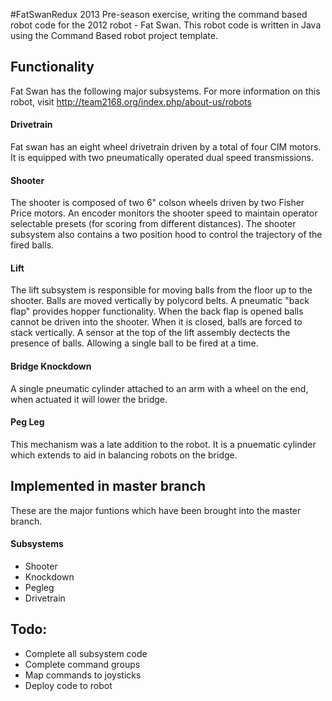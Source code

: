 #FatSwanRedux
2013 Pre-season exercise, writing the command based robot code for the 2012 robot - Fat Swan.
This robot code is written in Java using the Command Based robot project template.

## Functionality
Fat Swan has the following major subsystems. For more information on this robot, visit http://team2168.org/index.php/about-us/robots

#### Drivetrain
Fat swan has an eight wheel drivetrain driven by a total of four CIM motors. It is equipped with two pneumatically operated dual speed transmissions.

#### Shooter
The shooter is composed of two 6" colson wheels driven by two Fisher Price motors. An encoder monitors the shooter speed to maintain operator selectable presets (for scoring from different distances). The shooter subsystem also contains a two position hood to control the trajectory of the fired balls.

#### Lift
The lift subsystem is responsible for moving balls from the floor up to the shooter. Balls are moved vertically by polycord belts. A pneumatic "back flap" provides hopper functionality. When the back flap is opened balls cannot be driven into the shooter. When it is closed, balls are forced to stack vertically. A sensor at the top of the lift assembly dectects the presence of balls. Allowing a single ball to be fired at a time.

#### Bridge Knockdown
A single pneumatic cylinder attached to an arm with a wheel on the end, when actuated it will lower the bridge.

#### Peg Leg
This mechanism was a late addition to the robot. It is a pnuematic cylinder which extends to aid in balancing robots on the bridge.

## Implemented in master branch
These are the major funtions which have been brought into the master branch.
#### Subsystems
* Shooter
* Knockdown
* Pegleg
* Drivetrain

## Todo:
* Complete all subsystem code
* Complete command groups
* Map commands to joysticks
* Deploy code to robot
